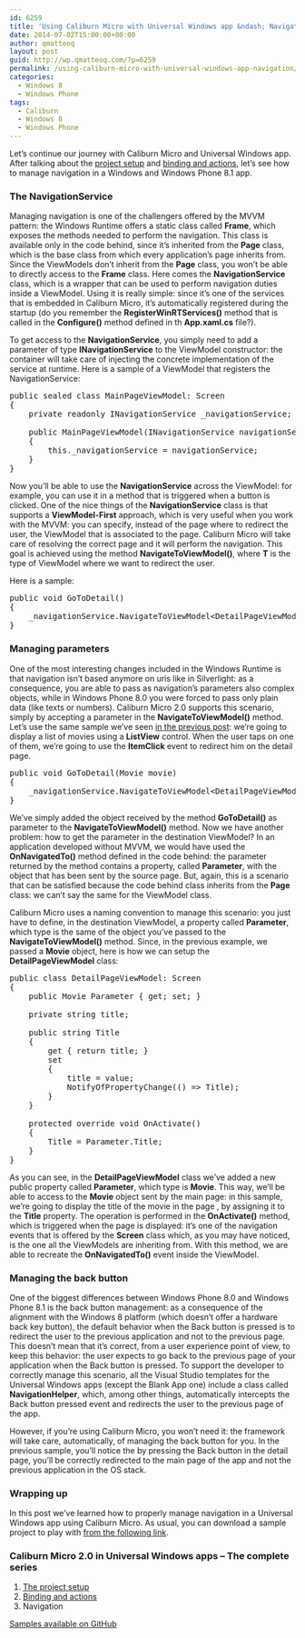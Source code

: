 ```yaml
---
id: 6259
title: 'Using Caliburn Micro with Universal Windows app &ndash; Navigation'
date: 2014-07-02T15:00:00+00:00
author: qmatteoq
layout: post
guid: http://wp.qmatteoq.com/?p=6259
permalink: /using-caliburn-micro-with-universal-windows-app-navigation/
categories:
  - Windows 8
  - Windows Phone
tags:
  - Caliburn
  - Windows 8
  - Windows Phone
---
```

Let’s continue our journey with Caliburn Micro and Universal Windows app. After talking about the <a href="http://wp.qmatteoq.com/using-caliburn-micro-with-universal-windows-app-the-project-setup/" target="_blank">project setup</a> and <a href="http://wp.qmatteoq.com/using-caliburn-micro-with-universal-windows-app-binding-actions" target="_blank">binding and actions</a>, let’s see how to manage navigation in a Windows and Windows Phone 8.1 app.

### The NavigationService

Managing navigation is one of the challengers offered by the MVVM pattern: the Windows Runtime offers a static class called **Frame**, which exposes the methods needed to perform the navigation. This class is available only in the code behind, since it’s inherited from the **Page** class, which is the base class from which every application’s page inherits from. Since the ViewModels don’t inherit from the **Page** class, you won’t be able to directly access to the **Frame** class. Here comes the **NavigationService** class, which is a wrapper that can be used to perform navigation duties inside a ViewModel. Using it is really simple: since it’s one of the services that is embedded in Caliburn Micro, it’s automatically registered during the startup (do you remember the **RegisterWinRTServices()** method that is called in the **Configure()** method defined in th **App.xaml.cs** file?).

To get access to the **NavigationService**, you simply need to add a parameter of type **INavigationService** to the ViewModel constructor: the container will take care of injecting the concrete implementation of the service at runtime. Here is a sample of a ViewModel that registers the NavigationService:

<pre class="brush: csharp;">public sealed class MainPageViewModel: Screen
{
    private readonly INavigationService _navigationService;

    public MainPageViewModel(INavigationService navigationService)
    {
        this._navigationService = navigationService;
    }
}</pre>

Now you’ll be able to use the **NavigationService** across the ViewModel: for example, you can use it in a method that is triggered when a button is clicked. One of the nice things of the **NavigationService** class is that supports a **ViewModel-First** approach, which is very useful when you work with the MVVM: you can specify, instead of the page where to redirect the user, the ViewModel that is associated to the page. Caliburn Micro will take care of resolving the correct page and it will perform the navigation. This goal is achieved using the method **NavigateToViewModel<T>()**, where **T** is the type of ViewModel where we want to redirect the user.

Here is a sample:

<pre class="brush: csharp;">public void GoToDetail()
{
    _navigationService.NavigateToViewModel&lt;DetailPageViewModel&gt;();
}</pre>

### Managing parameters

One of the most interesting changes included in the Windows Runtime is that navigation isn’t based anymore on uris like in Silverlight: as a consequence, you are able to pass as navigation’s parameters also complex objects, while in Windows Phone 8.0 you were forced to pass only plain data (like texts or numbers). Caliburn Micro 2.0 supports this scenario, simply by accepting a parameter in the **NavigateToViewModel<T>()** method. Let’s use the same sample we’ve seen <a href="http://wp.qmatteoq.com/using-caliburn-micro-with-universal-windows-app-binding-actions" target="_blank">in the previous post</a>: we’re going to display a list of movies using a **ListView** control. When the user taps on one of them, we’re going to use the **ItemClick** event to redirect him on the detail page.

<pre class="brush: csharp;">public void GoToDetail(Movie movie)
{
    _navigationService.NavigateToViewModel&lt;DetailPageViewModel&gt;(movie);
}</pre>

We’ve simply added the object received by the method **GoToDetail()** as parameter to the **NavigateToViewModel<T>()** method. Now we have another problem: how to get the parameter in the destination ViewModel? In an application developed without MVVM, we would have used the **OnNavigatedTo()** method defined in the code behind: the parameter returned by the method contains a property, called **Parameter**, with the object that has been sent by the source page. But, again, this is a scenario that can be satisfied because the code behind class inherits from the **Page** class: we can’t say the same for the ViewModel class.

Caliburn Micro uses a naming convention to manage this scenario: you just have to define, in the destination ViewModel, a property called **Parameter**, which type is the same of the object you’ve passed to the **NavigateToViewModel<T>()** method. Since, in the previous example, we passed a **Movie** object, here is how we can setup the **DetailPageViewModel** class:

<pre class="brush: csharp;">public class DetailPageViewModel: Screen
{
    public Movie Parameter { get; set; }

    private string title;

    public string Title
    {
        get { return title; }
        set
        {
            title = value;
            NotifyOfPropertyChange(() =&gt; Title);
        }
    }

    protected override void OnActivate()
    {
        Title = Parameter.Title;
    }
}</pre>

As you can see, in the **DetailPageViewModel** class we’ve added a new public property called **Parameter**, which type is **Movie**. This way, we’ll be able to access to the **Movie** object sent by the main page: in this sample, we’re going to display the title of the movie in the page , by assigning it to the **Title** property. The operation is performed in the **OnActivate()** method, which is triggered when the page is displayed: it’s one of the navigation events that is offered by the **Screen** class which, as you may have noticed, is the one all the ViewModels are inheriting from. With this method, we are able to recreate the **OnNavigatedTo()** event inside the ViewModel.

### Managing the back button

One of the biggest differences between Windows Phone 8.0 and Windows Phone 8.1 is the back button management: as a consequence of the alignment with the Windows 8 platform (which doesn’t offer a hardware back key button), the default behavior when the Back button is pressed is to redirect the user to the previous application and not to the previous page. This doesn’t mean that it’s correct, from a user experience point of view, to keep this behavior: the user expects to go back to the previous page of your application when the Back button is pressed. To support the developer to correctly manage this scenario, all the Visual Studio templates for the Universal Windows apps (except the Blank App one) include a class called **NavigationHelper**, which, among other things, automatically intercepts the Back button pressed event and redirects the user to the previous page of the app.

However, if you’re using Caliburn Micro, you won’t need it: the framework will take care, automatically, of managing the back button for you. In the previous sample, you’ll notice the by pressing the Back button in the detail page, you’ll be correctly redirected to the main page of the app and not the previous application in the OS stack.

### Wrapping up

In this post we’ve learned how to properly manage navigation in a Universal Windows app using Caliburn Micro. As usual, you can download a sample project to play with <a href="http://1drv.ms/1nZN5qM" target="_blank">from the following link</a>.

### Caliburn Micro 2.0 in Universal Windows apps &#8211; The complete series

  1. [The project setup](http://wp.qmatteoq.com/using-caliburn-micro-with-universal-windows-app-the-project-setup/ "Using Caliburn Micro with Universal Windows app – The project setup")
  2. <a title="Using Caliburn Micro with Universal Windows app – Binding and actions" href="http://wp.qmatteoq.com/using-caliburn-micro-with-universal-windows-app-binding-actions/" target="_blank">Binding and actions</a>
  3. Navigation

<a href="https://github.com/qmatteoq/CaliburnMicro-UniversalApp-Demo" target="_blank">Samples available on GitHub</a>
